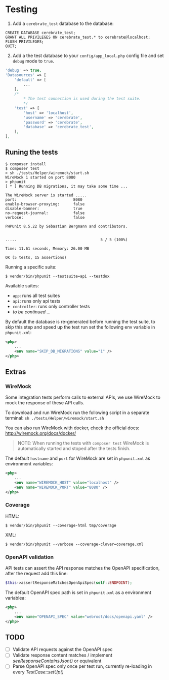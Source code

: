 # Testing
1. Add a `cerebrate_test` database to the database:
```mysql
CREATE DATABASE cerebrate_test;
GRANT ALL PRIVILEGES ON cerebrate_test.* to cerebrate@localhost;
FLUSH PRIVILEGES;
QUIT;
```

2. Add a the test database to your `config/app_local.php` config file and set `debug` mode to `true`.
```php
'debug' => true,
'Datasources' => [
    'default' => [
        ...
    ],
    /*
        * The test connection is used during the test suite.
        */
    'test' => [
        'host' => 'localhost',
        'username' => 'cerebrate',
        'password' => 'cerebrate',
        'database' => 'cerebrate_test',
    ],
],
```

## Runing the tests
```
$ composer install
$ composer test
> sh ./tests/Helper/wiremock/start.sh
WireMock 1 started on port 8080
> phpunit
[ * ] Running DB migrations, it may take some time ...

The WireMock server is started .....
port:                         8080
enable-browser-proxying:      false
disable-banner:               true
no-request-journal:           false
verbose:                      false

PHPUnit 8.5.22 by Sebastian Bergmann and contributors.


.....                                     5 / 5 (100%)

Time: 11.61 seconds, Memory: 26.00 MB

OK (5 tests, 15 assertions)
```

Running a specific suite:
```
$ vendor/bin/phpunit --testsuite=api --testdox
```
Available suites:
* `app`: runs all test suites
* `api`: runs only api tests
* `controller`: runs only controller tests
* _to be continued ..._

By default the database is re-generated before running the test suite, to skip this step and speed up the test run set the following env variable in `phpunit.xml`:
```xml
<php>
    ...
    <env name="SKIP_DB_MIGRATIONS" value="1" />
</php>
```
## Extras
### WireMock
Some integration tests perform calls to external APIs, we use WireMock to mock the response of these API calls.

To download and run WireMock run the following script in a separate terminal:
    ```
    sh ./tests/Helper/wiremock/start.sh
    ```

You can also run WireMock with docker, check the official docs: http://wiremock.org/docs/docker/

> NOTE: When running the tests with `composer test` WireMock is automatically started and stoped after the tests finish.

The default `hostname` and `port` for WireMock are set in `phpunit.xml` as environment variables:
```xml
<php>
    ...
    <env name="WIREMOCK_HOST" value="localhost" />
    <env name="WIREMOCK_PORT" value="8080" />
</php>
```
### Coverage
HTML:
```
$ vendor/bin/phpunit --coverage-html tmp/coverage
```

XML:
```
$ vendor/bin/phpunit --verbose --coverage-clover=coverage.xml
```

### OpenAPI validation
API tests can assert the API response matches the OpenAPI specification, after the request add this line:      

```php
$this->assertResponseMatchesOpenApiSpec(self::ENDPOINT);
``` 

The default OpenAPI spec path is set in `phpunit.xml` as a environment variablea:
```xml
<php>
    ...
    <env name="OPENAPI_SPEC" value="webroot/docs/openapi.yaml" />
</php>
```
    
## TODO
- [ ] Validate API requests against the OpenAPI spec
- [ ] Validate response content matches / implement _seeResponseContainsJson()_ or equivalent
- [ ] Parse OpenAPI spec only once per test run, currently re-loading in every _TestCase::setUp()_